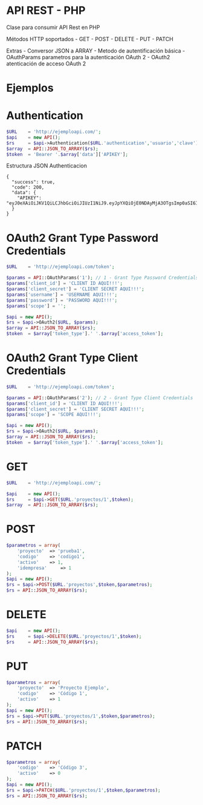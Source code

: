 # API REST - PHP
Clase para consumir API Rest en PHP

Métodos HTTP soportados
	- GET
	- POST
	- DELETE
	- PUT
	- PATCH

Extras
	- Conversor JSON a ARRAY
	- Metodo de autentificación básica
	- OAuthParams parametros para la autenticación OAuth 2
	- OAuth2 atenticación de acceso OAuth 2
	
Ejemplos
===================

Authentication
===================
```php
$URL	= 'http://ejemploapi.com/';
$api	= new API();
$rs 	= $api->Authentication($URL.'authentication','usuario','clave');
$array  = API::JSON_TO_ARRAY($rs);
$token 	= 'Bearer '.$array['data']['APIKEY'];
```

Estructura JSON Authenticacion
```
{
  "success": true,
  "code": 200,
  "data": {
    "APIKEY": "eyJ0eXAiOiJKV1QiLCJhbGciOiJIUzI1NiJ9.eyJpYXQiOjE0NDAyMjA3OTgsImp0aSI6ImU2ZGMyMmEwNWQxNzE3YmNjMjYyNjk0ZDgzMGMyMmNiMjI5YmU1OTYiLCJkYXRhIjp7IklEVXN1YXJpbyI6MSwiSURFbXByZXNhIjoxLCJJRFBlcmZpbCI6MX19.UwKfoHNM3YOhrWfXVTkj8MgC5qxIjpkGQdsRoby8irg"
  }
}
```

OAuth2 Grant Type Password Credentials
===================
```php
$URL	= 'http://ejemploapi.com/token';

$params = API::OAuthParams('1'); // 1 - Grant Type Password Credentials
$params['client_id'] = 'CLIENT ID AQUI!!!';
$params['client_secret'] = 'CLIENT SECRET AQUI!!!';
$params['username'] = 'USERNAME AQUI!!!';
$params['password'] = 'PASSWORD AQUI!!!';
$params['scope'] = '';

$api = new API();
$rs = $api->OAuth2($URL, $params); 
$array = API::JSON_TO_ARRAY($rs);
$token 	= $array['token_type'].' '.$array['access_token'];
```

OAuth2 Grant Type Client Credentials
===================
```php
$URL	= 'http://ejemploapi.com/token';

$params = API::OAuthParams('2'); // 2 - Grant Type Client Credentials
$params['client_id'] = 'CLIENT ID AQUI!!!';
$params['client_secret'] = 'CLIENT SECRET AQUI!!!';
$params['scope'] = 'SCOPE AQUI!!!';

$api = new API();
$rs = $api->OAuth2($URL, $params); 
$array = API::JSON_TO_ARRAY($rs);
$token 	= $array['token_type'].' '.$array['access_token'];
```



GET
===================
```php
$URL	= 'http://ejemploapi.com/';

$api	= new API();
$rs 	= $api->GET($URL.'proyectos/1',$token);
$array  = API::JSON_TO_ARRAY($rs);
```

POST
===================
```php
$parametros = array(
	'proyecto' 	=> 'prueba1',
	'codigo'	=> 'codigo1',
	'activo'	=> 1,
	'idempresa' 	=> 1
);
$api = new API();
$rs = $api->POST($URL.'proyectos',$token,$parametros);
$rs = API::JSON_TO_ARRAY($rs);
```

DELETE
===================
```php
$api	= new API();
$rs 	= $api->DELETE($URL.'proyectos/1',$token);
$rs 	= API::JSON_TO_ARRAY($rs);
```

PUT
===================
```php
$parametros = array(
	'proyecto' 	=> 'Proyecto Ejemplo',
	'codigo'	=> 'Código 1',
	'activo'	=> 1
);
$api = new API();
$rs = $api->PUT($URL.'proyectos/1',$token,$parametros);
$rs = API::JSON_TO_ARRAY($rs);
```

PATCH
===================
```php
$parametros = array(
	'codigo'	=> 'Código 3',
	'activo'	=> 0
);
$api = new API();
$rs = $api->PATCH($URL.'proyectos/1',$token,$parametros);
$rs = API::JSON_TO_ARRAY($rs);
```
